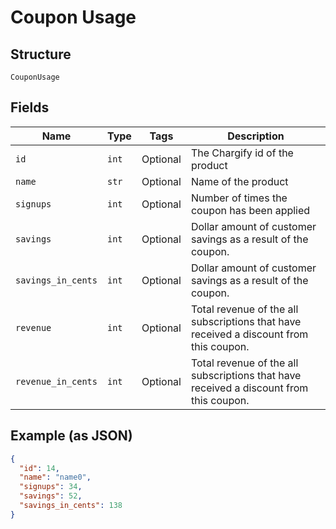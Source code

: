 
# Coupon Usage

## Structure

`CouponUsage`

## Fields

| Name | Type | Tags | Description |
|  --- | --- | --- | --- |
| `id` | `int` | Optional | The Chargify id of the product |
| `name` | `str` | Optional | Name of the product |
| `signups` | `int` | Optional | Number of times the coupon has been applied |
| `savings` | `int` | Optional | Dollar amount of customer savings as a result of the coupon. |
| `savings_in_cents` | `int` | Optional | Dollar amount of customer savings as a result of the coupon. |
| `revenue` | `int` | Optional | Total revenue of the all subscriptions that have received a discount from this coupon. |
| `revenue_in_cents` | `int` | Optional | Total revenue of the all subscriptions that have received a discount from this coupon. |

## Example (as JSON)

```json
{
  "id": 14,
  "name": "name0",
  "signups": 34,
  "savings": 52,
  "savings_in_cents": 138
}
```

